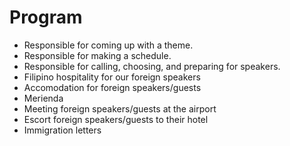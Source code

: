 # Program

- Responsible for coming up with a theme.
- Responsible for making a schedule.
- Responsible for calling, choosing, and preparing for speakers.
- Filipino hospitality for our foreign speakers
- Accomodation for foreign speakers/guests
- Merienda
- Meeting foreign speakers/guests at the airport
- Escort foreign speakers/guests to their hotel
- Immigration letters
